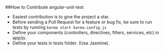 ##How to Contribute angular-unit-test

- Easiest contribution is to give the project a star.
- Before sending a Pull Request for a feature or bug fix, be sure to run tests by running `karma start karma.config.js`
- Define your components (controllers, directives, filters, services, etc) in app/js.
- Define your tests in tests folder. (Use Jasmine).



